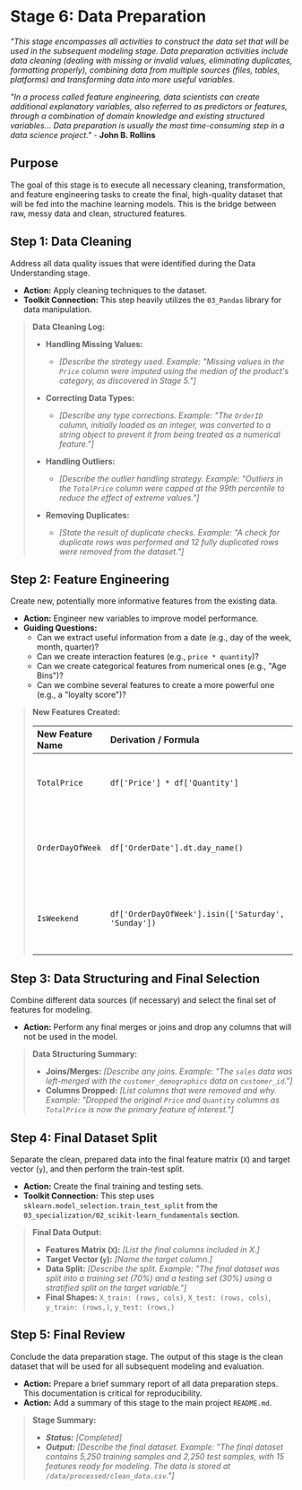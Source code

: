 # Stage 6: Data Preparation
_"This stage encompasses all activities to construct the data set that will be used in the subsequent modeling stage. Data preparation activities include data cleaning (dealing with missing or invalid values, eliminating duplicates, formatting properly), combining data from multiple sources (files, tables, platforms) and transforming data into more useful variables._

_"In a process called feature engineering, data scientists can create additional explanatory variables, also referred to as predictors or features, through a combination of domain knowledge and existing structured variables... Data preparation is usually the most time-consuming step in a data science project."_ - **John B. Rollins**

## Purpose
The goal of this stage is to execute all necessary cleaning, transformation, and feature engineering tasks to create the final, high-quality dataset that will be fed into the machine learning models. This is the bridge between raw, messy data and clean, structured features.


## Step 1: Data Cleaning
Address all data quality issues that were identified during the Data Understanding stage.

* **Action:** Apply cleaning techniques to the dataset.
* **Toolkit Connection:** This step heavily utilizes the `03_Pandas` library for data manipulation.

> **Data Cleaning Log:**
>
> * **Handling Missing Values:**
>   * *[Describe the strategy used. Example: "Missing values in the `Price` column were imputed using the median of the product's category, as discovered in Stage 5."]*
>
> * **Correcting Data Types:**
>   * *[Describe any type corrections. Example: "The `OrderID` column, initially loaded as an integer, was converted to a string object to prevent it from being treated as a numerical feature."]*
>
> * **Handling Outliers:**
>   * *[Describe the outlier handling strategy. Example: "Outliers in the `TotalPrice` column were capped at the 99th percentile to reduce the effect of extreme values."]*
>
> * **Removing Duplicates:**
>   * *[State the result of duplicate checks. Example: "A check for duplicate rows was performed and 12 fully duplicated rows were removed from the dataset."]*


## Step 2: Feature Engineering
Create new, potentially more informative features from the existing data.

* **Action:** Engineer new variables to improve model performance.
* **Guiding Questions:**
    * Can we extract useful information from a date (e.g., day of the week, month, quarter)?
    * Can we create interaction features (e.g., `price * quantity`)?
    * Can we create categorical features from numerical ones (e.g., "Age Bins")?
    * Can we combine several features to create a more powerful one (e.g., a "loyalty score")?

> **New Features Created:**
>
> | New Feature Name | Derivation / Formula | Justification |
> | :--- | :--- | :--- |
> | `TotalPrice` | `df['Price'] * df['Quantity']` | *Represents the total revenue for each transaction.* |
> | `OrderDayOfWeek`| `df['OrderDate'].dt.day_name()` | *To check if sales patterns differ on certain days of the week.* |
> | `IsWeekend` | `df['OrderDayOfWeek'].isin(['Saturday', 'Sunday'])` | *A binary feature to potentially capture a weekend effect.*|


## Step 3: Data Structuring and Final Selection
Combine different data sources (if necessary) and select the final set of features for modeling.

* **Action:** Perform any final merges or joins and drop any columns that will not be used in the model.

> **Data Structuring Summary:**
>
> * **Joins/Merges:** *[Describe any joins. Example: "The `sales` data was left-merged with the `customer_demographics` data on `customer_id`."]*
> * **Columns Dropped:** *[List columns that were removed and why. Example: "Dropped the original `Price` and `Quantity` columns as `TotalPrice` is now the primary feature of interest."]*


## Step 4: Final Dataset Split
Separate the clean, prepared data into the final feature matrix (`X`) and target vector (`y`), and then perform the train-test split.

* **Action:** Create the final training and testing sets.
* **Toolkit Connection:** This step uses `sklearn.model_selection.train_test_split` from the `03_specialization/02_scikit-learn_fundamentals` section.

> **Final Data Output:**
>
> * **Features Matrix (`X`):** *[List the final columns included in X.]*
> * **Target Vector (`y`):** *[Name the target column.]*
> * **Data Split:** *[Describe the split. Example: "The final dataset was split into a training set (70%) and a testing set (30%) using a stratified split on the target variable."]*
> * **Final Shapes:** `X_train: (rows, cols)`, `X_test: (rows, cols)`, `y_train: (rows,)`, `y_test: (rows,)`


## Step 5: Final Review
Conclude the data preparation stage. The output of this stage is the clean dataset that will be used for all subsequent modeling and evaluation.

* **Action:** Prepare a brief summary report of all data preparation steps. This documentation is critical for reproducibility.
* **Action:** Add a summary of this stage to the main project `README.md`.

> **Stage Summary:**
>
> * ***Status:*** *[Completed]*
> * ***Output:*** *[Describe the final dataset. Example: "The final dataset contains 5,250 training samples and 2,250 test samples, with 15 features ready for modeling. The data is stored at `/data/processed/clean_data.csv`."]*
